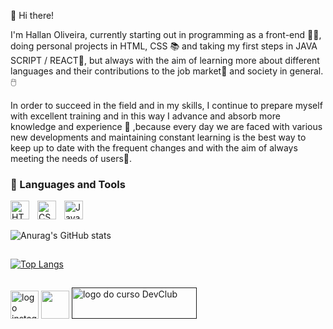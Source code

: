 📢 Hi there!

<p>I'm Hallan Oliveira, currently starting out in programming as a front-end 🧑‍💻, doing personal projects in HTML, CSS 📚 and taking my first steps in JAVA SCRIPT / REACT📌, but always with the aim of learning more about different languages and their contributions to the job market💼 and society in general.🖱️

In order to succeed in the field and in my skills, I continue to prepare myself with excellent training and in this way I advance and absorb more knowledge and experience 🚀 ,because every day we are faced with various new developments and maintaining constant learning is the best way to keep up to date with the frequent changes and with the aim of always meeting the needs of users📍.</p>

### 🧰 Languages and Tools <br>

<img align="left" alt="HTML" width="30px" style="padding-right:10px;" src="https://cdn.jsdelivr.net/gh/devicons/devicon/icons/html5/html5-plain.svg" />
<img align="left" alt="CSS" width="30px" style="padding-right:10px;" src="https://cdn.jsdelivr.net/gh/devicons/devicon/icons/css3/css3-plain.svg" />
<img align="left" alt="JavaScript" width="30px" style="padding-right:10px;" src="https://cdn.jsdelivr.net/gh/devicons/devicon/icons/javascript/javascript-plain.svg" />
<br />
<h2></h2>

![Anurag's GitHub stats](https://github-readme-stats.vercel.app/api?username=hallanoliveira&show_icons=true&theme=transparent)

<h2></h2>

[![Top Langs](https://github-readme-stats.vercel.app/api/top-langs/?username=hallanoliveira)](https://github.com/anuraghazra/github-readme-stats)


<h2></h2>

<a href="https://www.instagram.com/hallanolliveira/"><img width="45" height="45" src="https://img.icons8.com/glyph-neue/64/instagram-new--v1.png" alt="logo instagram"></a> 
<a href="https://www.facebook.com/hallan.p.oliveira"><img width="45" height="45" src="https://img.icons8.com/ios-glyphs/facebook.png"></a>
<a href=""><img width="200" height="50" src="https://rodolfomori.com.br/wp-content/uploads/2023/05/logo.png" alt="logo do curso DevClub"></a>



